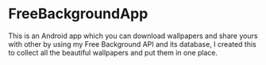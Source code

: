 # FreeBackgroundApp
This is an Android app which you can download wallpapers and share yours with other by using my Free Background API and its database, I created this to collect all the beautiful wallpapers and put them in one place.
